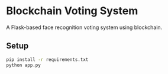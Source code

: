 # Blockchain Voting System
A Flask-based face recognition voting system using blockchain.

## Setup
```sh
pip install -r requirements.txt
python app.py
